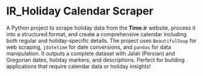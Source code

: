 # IR_Holiday Calendar Scraper
A Python project to scrape holiday data from the **Time.ir** website, process it into a structured format, and create a comprehensive calendar including both regular and holiday-specific details. The project uses `BeautifulSoup` for web scraping, `jdatetime` for date conversions, and `pandas` for data manipulation. It outputs a complete dataset with Jalali (Persian) and Gregorian dates, holiday markers, and descriptions. Perfect for building applications that require calendar data or holiday insights!